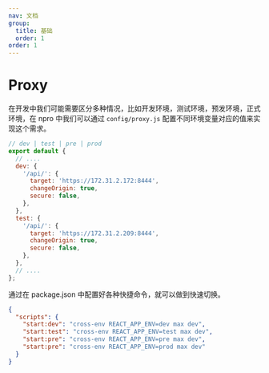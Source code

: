 ```yaml
---
nav: 文档
group:
  title: 基础
  order: 1
order: 1
---
```


# Proxy

在开发中我们可能需要区分多种情况，比如开发环境，测试环境，预发环境，正式环境，在 npro 中我们可以通过 `config/proxy.js` 配置不同环境变量对应的值来实现这个需求。

```jsx
// dev | test | pre | prod
export default {
  // ....
  dev: {
    '/api/': {
      target: 'https://172.31.2.172:8444',
      changeOrigin: true,
      secure: false,
    },
  },
  test: {
    '/api/': {
      target: 'https://172.31.2.209:8444',
      changeOrigin: true,
      secure: false,
    },
  },
  // ....
};
```

通过在 package.json 中配置好各种快捷命令，就可以做到快速切换。

```json
{
  "scripts": {
    "start:dev": "cross-env REACT_APP_ENV=dev max dev",
    "start:test": "cross-env REACT_APP_ENV=test max dev",
    "start:pre": "cross-env REACT_APP_ENV=pre max dev",
    "start:pre": "cross-env REACT_APP_ENV=prod max dev"
  }
}
```
